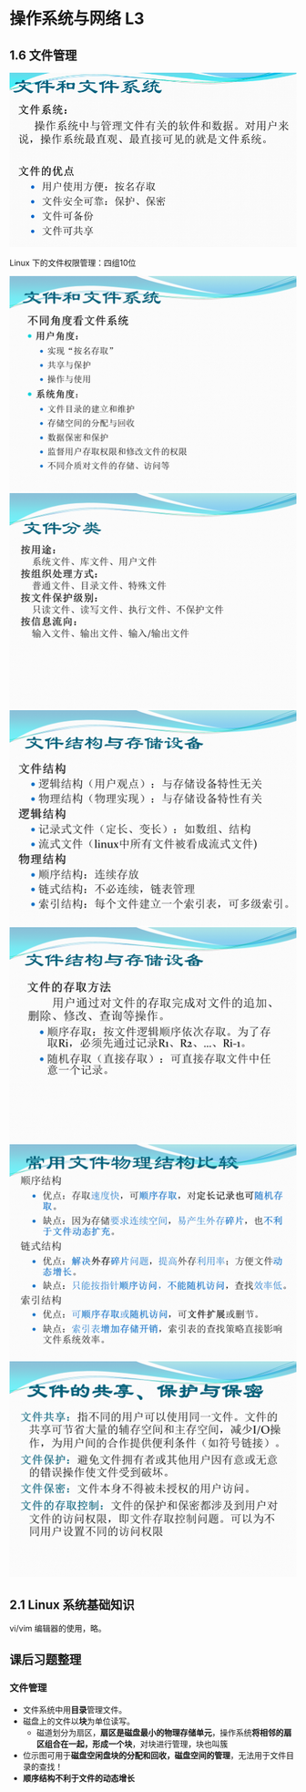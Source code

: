 # 操作系统与网络 L3

## 1.6 文件管理

![](L4_1.png)

Linux 下的文件权限管理：四组10位

![](L4_2.png)
![](L4_3.png)
![](L4_4.png)
![](L4_5.png)
![](L4_6.png)
![](L4_7.png)


## 2.1 Linux 系统基础知识

vi/vim 编辑器的使用，略。

## 课后习题整理

### 文件管理

- 文件系统中用**目录**管理文件。
- 磁盘上的文件以**块**为单位读写。
	- 磁道划分为扇区，**扇区是磁盘最小的物理存储单元**，操作系统**将相邻的扇区组合在一起，形成一个块**，对块进行管理，块也叫簇
- 位示图可用于**磁盘空闲盘块的分配和回收，磁盘空间的管理**，无法用于文件目录的查找！
- **顺序结构不利于文件的动态增长**
